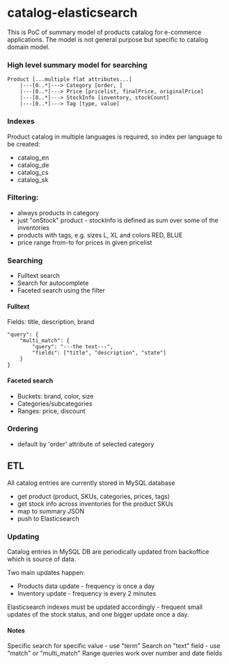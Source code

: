 # catalog-elasticsearch

This is PoC of summary model of products catalog for e-commerce applications. 
The model is not general purpose but specific to catalog domain model. 

### High level summary model for searching

```
Product [...multiple flat attributes...]
    |---[0..*]---> Category [order, ]
    |---[0..*]---> Price [pricelist, finalPrice, originalPrice]
    |---[0..*]---> StockInfo [inventory, stockCount]
    |---[0..*]---> Tag [type, value]
```


### Indexes

Product catalog in multiple languages is required, so index per language to be created:

* catalog_en
* catalog_de
* catalog_cs
* catalog_sk


### Filtering:

* always products in category
* just "onStock" product - stockInfo is defined as sum over some of the inventories
* products with tags, e.g. sizes L, XL and colors RED, BLUE
* price range from-to for prices in given pricelist


### Searching

* Fulltext search
* Search for autocomplete
* Faceted search using the filter


#### Fulltext

Fields: title, description, brand

```
"query": { 
    "multi_match": { 
        "query": "---the text---",
        "fields": ["title", "description", "state"]
    }
}    
```


#### Faceted search

* Buckets: brand, color, size
* Categories/subcategories
* Ranges: price, discount


### Ordering

* default by 'order' attribute of selected category


## ETL

All catalog entries are currently stored in MySQL database

* get product (product, SKUs, categories, prices, tags)
* get stock info across inventories for the product SKUs
* map to summary JSON
* push to Elasticsearch


### Updating

Catalog entries in MySQL DB are periodically updated from backoffice which is source of data.

Two main updates happen:

* Products data update - frequency is once a day
* Inventory update - frequency is every 2 minutes

Elasticsearch indexes must be updated accordingly - frequent small updates of the stock status, and one bigger update once a day.


#### Notes

Specific search for specific value - use "term"
Search on "text" field - use "match" or "multi_match"
Range queries work over number and date fields